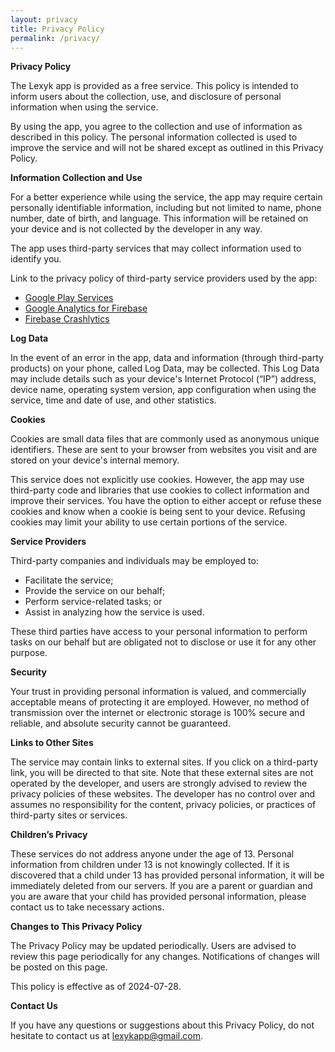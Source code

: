 ```yaml
---
layout: privacy
title: Privacy Policy
permalink: /privacy/
---
```


**Privacy Policy**

The Lexyk app is provided as a free service. This policy is intended to inform users about the collection, use, and disclosure of personal information when using the service.

By using the app, you agree to the collection and use of information as described in this policy. The personal information collected is used to improve the service and will not be shared except as outlined in this Privacy Policy.

**Information Collection and Use**

For a better experience while using the service, the app may require certain personally identifiable information, including but not limited to name, phone number, date of birth, and language. This information will be retained on your device and is not collected by the developer in any way.

The app uses third-party services that may collect information used to identify you.

Link to the privacy policy of third-party service providers used by the app:

- [Google Play Services](https://www.google.com/policies/privacy/)
- [Google Analytics for Firebase](https://firebase.google.com/support/privacy)
- [Firebase Crashlytics](https://firebase.google.com/support/privacy)

**Log Data**

In the event of an error in the app, data and information (through third-party products) on your phone, called Log Data, may be collected. This Log Data may include details such as your device's Internet Protocol (“IP”) address, device name, operating system version, app configuration when using the service, time and date of use, and other statistics.

**Cookies**

Cookies are small data files that are commonly used as anonymous unique identifiers. These are sent to your browser from websites you visit and are stored on your device's internal memory.

This service does not explicitly use cookies. However, the app may use third-party code and libraries that use cookies to collect information and improve their services. You have the option to either accept or refuse these cookies and know when a cookie is being sent to your device. Refusing cookies may limit your ability to use certain portions of the service.

**Service Providers**

Third-party companies and individuals may be employed to:

- Facilitate the service;
- Provide the service on our behalf;
- Perform service-related tasks; or
- Assist in analyzing how the service is used.

These third parties have access to your personal information to perform tasks on our behalf but are obligated not to disclose or use it for any other purpose.

**Security**

Your trust in providing personal information is valued, and commercially acceptable means of protecting it are employed. However, no method of transmission over the internet or electronic storage is 100% secure and reliable, and absolute security cannot be guaranteed.

**Links to Other Sites**

The service may contain links to external sites. If you click on a third-party link, you will be directed to that site. Note that these external sites are not operated by the developer, and users are strongly advised to review the privacy policies of these websites. The developer has no control over and assumes no responsibility for the content, privacy policies, or practices of third-party sites or services.

**Children’s Privacy**

These services do not address anyone under the age of 13. Personal information from children under 13 is not knowingly collected. If it is discovered that a child under 13 has provided personal information, it will be immediately deleted from our servers. If you are a parent or guardian and you are aware that your child has provided personal information, please contact us to take necessary actions.

**Changes to This Privacy Policy**

The Privacy Policy may be updated periodically. Users are advised to review this page periodically for any changes. Notifications of changes will be posted on this page.

This policy is effective as of 2024-07-28.

**Contact Us**

If you have any questions or suggestions about this Privacy Policy, do not hesitate to contact us at lexykapp@gmail.com.

